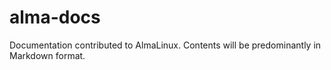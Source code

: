 # alma-docs
Documentation contributed to AlmaLinux. Contents will be predominantly in Markdown format.